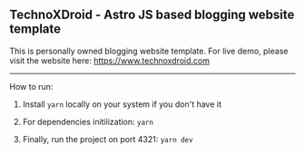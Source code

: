 ## TechnoXDroid - Astro JS based blogging website template

This is personally owned blogging website template. For live demo, please visit the website here: https://www.technoxdroid.com

---
How to run: 

1. Install `yarn` locally on your system if you don't have it

2. For dependencies initilization:    `yarn` 

3. Finally, run the project on port 4321: `yarn dev`
